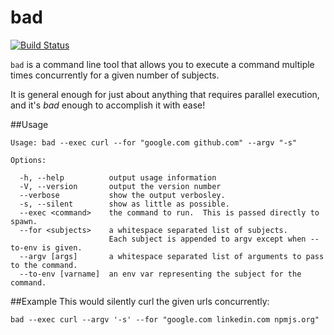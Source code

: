 bad
======================
[![Build Status](https://travis-ci.org/jsdevel/node-bad.png)](https://travis-ci.org/jsdevel/node-bad)

`bad` is a command line tool that allows you to execute a command multiple times
concurrently for a given number of subjects.

It is general enough for just about anything that requires parallel execution,
and it's *bad* enough to accomplish it with ease!

##Usage
````
Usage: bad --exec curl --for "google.com github.com" --argv "-s"

Options:

  -h, --help          output usage information
  -V, --version       output the version number
  --verbose           show the output verbosley.
  -s, --silent        show as little as possible.
  --exec <command>    the command to run.  This is passed directly to spawn.
  --for <subjects>    a whitespace separated list of subjects.
                      Each subject is appended to argv except when --to-env is given.
  --argv [args]       a whitespace separated list of arguments to pass to the command.
  --to-env [varname]  an env var representing the subject for the command.

````

##Example
This would silently curl the given urls concurrently:
````
bad --exec curl --argv '-s' --for "google.com linkedin.com npmjs.org"
````
